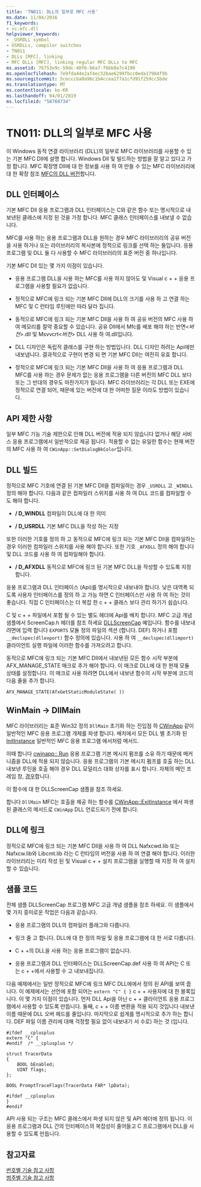 ```yaml
---
title: 'TN011: DLL의 일부로 MFC 사용'
ms.date: 11/04/2016
f1_keywords:
- vc.mfc.dll
helpviewer_keywords:
- _USRDLL symbol
- USRDLLs, compiler switches
- TN011
- DLLs [MFC], linking
- MFC DLLs [MFC], linking regular MFC DLLs to MFC
ms.assetid: 76753e9c-59dc-40f6-b6a7-f6bb9a7c4190
ms.openlocfilehash: 7e9fda44e2af4ec32bae6299fbcc0eda17984f9b
ms.sourcegitcommit: 5cecccba0a96c1b4ccea1f7a1cfd91f259cc5bde
ms.translationtype: MT
ms.contentlocale: ko-KR
ms.lasthandoff: 04/01/2019
ms.locfileid: "58769734"
---
```

# <a name="tn011-using-mfc-as-part-of-a-dll"></a>TN011: DLL의 일부로 MFC 사용

이 Windows 동적 연결 라이브러리 (DLL)의 일부로 MFC 라이브러리를 사용할 수 있는 기본 MFC Dll에 설명 합니다. Windows Dll 및 빌드하는 방법을 잘 알고 있다고 가정 합니다. MFC 확장명 Dll에 대 한 정보를 사용 하 여 만들 수 있는 MFC 라이브러리에 대 한 확장 참조 [MFC의 DLL 버전](../mfc/tn033-dll-version-of-mfc.md)합니다.

## <a name="dll-interfaces"></a>DLL 인터페이스

기본 MFC Dll 응용 프로그램과 DLL 인터페이스는 C와 같은 함수 또는 명시적으로 내보낸된 클래스에 지정 된 것을 가정 합니다. MFC 클래스 인터페이스를 내보낼 수 없습니다.

MFC를 사용 하는 응용 프로그램과 DLL을 원하는 경우 MFC 라이브러리의 공유 버전을 사용 하거나 또는 라이브러리의 복사본에 정적으로 링크를 선택 하는 둘입니다. 응용 프로그램 및 DLL 둘 다 사용할 수 MFC 라이브러리의 표준 버전 중 하나입니다.

기본 MFC Dll 있는 몇 가지 이점이 있습니다.

- 응용 프로그램 DLL을 사용 하는 MFC를 사용 하지 않아도 및 Visual c + + 응용 프로그램을 사용할 필요가 없습니다.

- 정적으로 MFC에 링크 되는 기본 MFC Dll에 DLL의 크기를 사용 하 고 연결 하는 MFC 및 C 런타임 루틴에만 따라 달라 집니다.

- 동적으로 MFC에 링크 되는 기본 MFC Dll을 사용 하 여 공유 버전의 MFC 사용 하 여 메모리를 절약 중요할 수 있습니다. 공유 Dll에서 Mfc를 배포 해야 하는 반면\<*버전*>.dll 및 Msvvcrt\<*버전*> DLL 사용 하 여.dll입니다.

- DLL 디자인은 독립적 클래스를 구현 하는 방법입니다. DLL 디자인 하려는 Api에만 내보냅니다. 결과적으로 구현이 변경 되 면 기본 MFC Dll는 여전히 유효 합니다.

- 정적으로 MFC에 링크 되는 기본 MFC Dll을 사용 하 여 응용 프로그램과 DLL MFC를 사용 하는 경우 문제가 없는 응용 프로그램을 다른 버전의 MFC DLL 보다 또는 그 반대의 경우도 마찬가지가 됩니다. MFC 라이브러리는 각 DLL 또는 EXE에 정적으로 연결 되어, 때문에 있는 버전에 대 한 어떠한 질문 이라도 방법이 있습니다.

## <a name="api-limitations"></a>API 제한 사항

일부 MFC 기능 기술 제한으로 인해 DLL 버전에 적용 되지 않습니다 없거나 해당 서비스 응용 프로그램에서 일반적으로 제공 됩니다. 적용할 수 없는 유일한 함수는 현재 버전의 MFC 사용 하 여 `CWinApp::SetDialogBkColor`입니다.

## <a name="building-your-dll"></a>DLL 빌드

정적으로 MFC 기호에 연결 된 기본 MFC Dll을 컴파일하는 경우 `_USRDLL` 고 `_WINDLL` 정의 해야 합니다. 다음과 같은 컴파일러 스위치를 사용 하 여 DLL 코드를 컴파일할 수도 해야 합니다.

- **/ D_WINDLL** 컴파일이 DLL에 대 한 의미

- **/ D_USRDLL** 기본 MFC DLL을 작성 하는 지정

또한 이러한 기호를 정의 하 고 동적으로 MFC에 링크 되는 기본 MFC Dll을 컴파일하는 경우 이러한 컴파일러 스위치를 사용 해야 합니다. 또한 기호 `_AFXDLL` 정의 해야 합니다 및 DLL 코드를 사용 하 여 컴파일해야 합니다.

- **/ D_AFXDLL** 동적으로 MFC에 링크 된 기본 MFC DLL을 작성할 수 있도록 지정 합니다.

응용 프로그램과 DLL 인터페이스 (Api)를 명시적으로 내보내야 합니다. 낮은 대역폭 되도록 사용자 인터페이스를 정의 하 고 가능 하면 C 인터페이스만 사용 하 여 하는 것이 좋습니다. 직접 C 인터페이스는 더 복잡 한 c + + 클래스 보다 관리 하기가 쉽습니다.

C 및 c + + 파일에서 포함 될 수 있는 별도 헤더에 Api를 배치 합니다. MFC 고급 개념 샘플에서 ScreenCap.h 헤더를 참조 하세요 [DLLScreenCap](../overview/visual-cpp-samples.md) 예입니다. 함수를 내보내려면에 입력 합니다 `EXPORTS` 모듈 정의 파일의 섹션 (합니다. DEF) 하거나 포함 `__declspec(dllexport)` 함수 정의에 있습니다. 사용 하 여 `__declspec(dllimport)` 클라이언트 실행 파일에 이러한 함수를 가져오려고 합니다.

동적으로 MFC에 링크 되는 기본 MFC Dll에서 내보낸된 모든 함수 시작 부분에 AFX_MANAGE_STATE 매크로 추가 해야 합니다. 이 매크로 DLL에 대 한 현재 모듈 상태를 설정합니다. 이 매크로 사용 하려면 DLL에서 내보낸 함수의 시작 부분에 코드의 다음 줄을 추가 합니다.

`AFX_MANAGE_STATE(AfxGetStaticModuleState( ))`

## <a name="winmain---dllmain"></a>WinMain -> DllMain

MFC 라이브러리는 표준 Win32 정의 `DllMain` 초기화 하는 진입점 하 [CWinApp](../mfc/reference/cwinapp-class.md) 같이 일반적인 MFC 응용 프로그램 개체를 파생 합니다. 배치에서 모든 DLL 별 초기화 된 [InitInstance](../mfc/reference/cwinapp-class.md#initinstance) 일반적인 MFC 응용 프로그램 에서처럼 메서드.

이때 합니다 [cwinapp:: Run](../mfc/reference/cwinapp-class.md#run) 응용 프로그램 기본 메시지 펌프를 소유 하기 때문에 메커니즘을 DLL에 적용 되지 않습니다. 응용 프로그램의 기본 메시지 펌프를 호출 하는 DLL 내보낸 루틴을 호출 해야 경우 DLL 모덜리스 대화 상자를 표시 합니다. 자체의 메인 프레임 창, [경우](../mfc/reference/cwinapp-class.md#pretranslatemessage)합니다.

이 함수에 대 한 DLLScreenCap 샘플을 참조 하세요.

합니다 `DllMain` MFC는 호출을 제공 하는 함수를 [CWinApp::ExitInstance](../mfc/reference/cwinapp-class.md#exitinstance) 에서 파생 된 클래스의 메서드로 `CWinApp` DLL 언로드되기 전에 합니다.

## <a name="linking-your-dll"></a>DLL에 링크

정적으로 MFC에 링크 되는 기본 MFC Dll을 사용 하 여 DLL Nafxcwd.lib 또는 Nafxcw.lib와 Libcmt.lib 라는 C 런타임의 버전을 사용 하 여 연결 해야 합니다. 이러한 라이브러리는 미리 작성 된 및 Visual c + + 설치 프로그램을 실행할 때 지정 하 여 설치할 수 있습니다.

## <a name="sample-code"></a>샘플 코드

전체 샘플 DLLScreenCap 프로그램 MFC 고급 개념 샘플을 참조 하세요. 이 샘플에서 몇 가지 흥미로운 작업은 다음과 같습니다.

- 응용 프로그램의 DLL의 컴파일러 플래그와 다릅니다.

- 링크 줄 고 합니다. DLL에 대 한 정의 파일 및 응용 프로그램에 대 한 서로 다릅니다.

- C + +의 DLL을 사용 하는 응용 프로그램이 없습니다.

- 응용 프로그램과 DLL 인터페이스는 DLLScreenCap.def 사용 하 여 API는 C 또는 c + +에서 사용할 수 고 내보내집니다.

다음 예제에서는 일반 정적으로 MFC에 링크 MFC DLL에에서 정의 된 API를 보여 줍니다. 이 예제에서는 선언에 포함 되어는 `extern "C" { }` c + + 사용자에 대 한 블록입니다. 이 몇 가지 이점이 있습니다. 먼저 DLL Api을 아닌 c + + 클라이언트 응용 프로그램에서 사용할 수 있도록 만듭니다. 둘째, c + + 이름 변환을 적용 되지 것입니다 내보낸 이름 때문에 DLL 오버 헤드를 줄입니다. 마지막으로 쉽게를 명시적으로 추가 하는 합니다. DEF 파일 이름 관리에 대해 걱정할 필요 없이 내보내기 서 수로) 하는 것 (입니다.

```
#ifdef __cplusplus
extern "C" {
#endif  /* __cplusplus */

struct TracerData
{
    BOOL bEnabled;
    UINT flags;
};

BOOL PromptTraceFlags(TracerData FAR* lpData);

#ifdef __cplusplus
}
#endif
```

API 사용 되는 구조는 MFC 클래스에서 파생 되지 않은 및 API 헤더에 정의 됩니다. 이 응용 프로그램과 DLL 간의 인터페이스의 복잡성이 줄어들고 C 프로그램에서 DLL을 사용할 수 있도록 만듭니다.

## <a name="see-also"></a>참고자료

[번호별 기술 참고 사항](../mfc/technical-notes-by-number.md)<br/>
[범주별 기술 참고 사항](../mfc/technical-notes-by-category.md)
